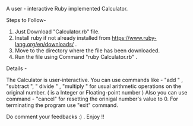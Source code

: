 A user - interactive Ruby implemented Calculator.

Steps to Follow-

1) Just Download "Calculator.rb" file.
2) Install ruby if not already installed from https://www.ruby-lang.org/en/downloads/ .
3) Move to the directory where the file has been downloaded.
4) Run the file using Command "ruby Calculator.rb" .

Details -

The Calculator is user-interactive. 
You can use commands like - "add <number>" , "subtract <number>", " divide <number>" , "multiply <number>" for usual arithmetic operations on the original number. ( <number> is a Integer or Floating-point number ) Also you can use command - "cancel" for resetting the orinigal number's value to 0. For terminating the program use "exit" command.

Do comment your feedbacks :) .
Enjoy !!
